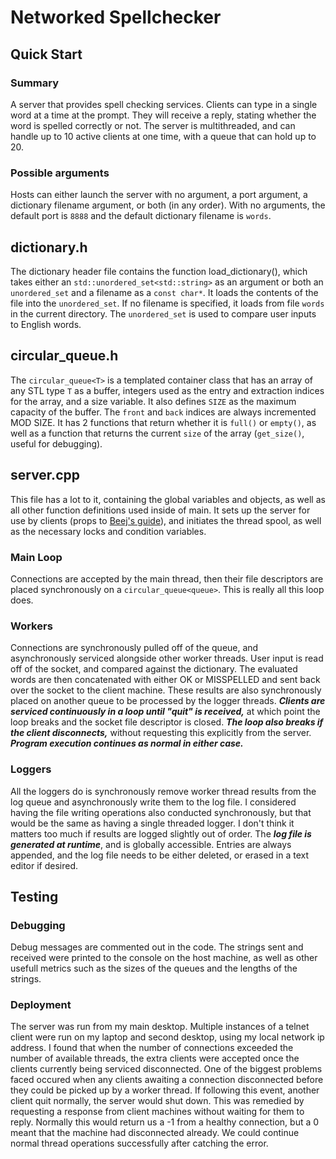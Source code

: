 # Networked Spellchecker

## Quick Start

### Summary

A server that provides spell checking services. Clients can type in a single word at a time at the prompt. They will receive a reply, stating whether the word is spelled correctly or not. The server is multithreaded, and can handle up to 10 active clients at one time, with a queue that can hold up to 20.

### Possible arguments

Hosts can either launch the server with no argument, a port argument, a dictionary filename argument, or both (in any order). With no arguments, the default port is `8888` and the default dictionary filename is `words`.

## dictionary.h

The dictionary header file contains the function load_dictionary(), which takes either an `std::unordered_set<std::string>` as an argument or both an `unordered_set` and a filename as a `const char*`. It loads the contents of the file into the `unordered_set`. If no filename is specified, it loads from file `words` in the current directory. The `unordered_set` is used to compare user inputs to English words.

## circular_queue.h

The `circular_queue<T>` is a templated container class that has an array of any STL type `T` as a buffer, integers used as the entry and extraction indices for the array, and a size variable. It also defines `SIZE` as the maximum capacity of the buffer. The `front` and `back` indices are always incremented MOD SIZE. It has 2 functions that return whether it is `full()` or `empty()`, as well as a function that returns the current `size` of the array (`get_size()`, useful for debugging).

## server.cpp

This file has a lot to it, containing the global variables and objects, as well as all other function definitions used inside of main. It sets up the server for use by clients (props to [Beej's guide](http://beej.us/guide/bgnet/ "link to guide")), and initiates the thread spool, as well as the necessary locks and condition variables.
    
### Main Loop

Connections are accepted by the main thread, then their file descriptors are placed synchronously on a `circular_queue<queue>`. This is really all this loop does.

### Workers

Connections are synchronously pulled off of the queue, and asynchronously serviced alongside other worker threads. User input is read off of the socket, and compared against the dictionary. The evaluated words are then concatenated with either OK or MISSPELLED and sent back over the socket to the client machine. These results are also synchronously placed on another queue to be processed by the logger threads. ***Clients are serviced continuously in a loop until "quit" is received,*** at which point the loop breaks and the socket file descriptor is closed. ***The loop also breaks if the client disconnects,*** without requesting this explicitly from the server. ***Program execution continues as normal in either case.***

### Loggers

All the loggers do is synchronously remove worker thread results from the log queue and asynchronously write them to the log file. I considered having the file writing operations also conducted synchronously, but that would be the same as having a single threaded logger. I don't think it matters too much if results are logged slightly out of order. The ***log file is generated at runtime***, and is globally accessible. Entries are always appended, and the log file needs to be either deleted, or erased in a text editor if desired.

## Testing

### Debugging

Debug messages are commented out in the code. The strings sent and received were printed to the console on the host machine, as well as other usefull metrics such as the sizes of the queues and the lengths of the strings.

### Deployment

The server was run from my main desktop. Multiple instances of a telnet client were run on my laptop and second desktop, using my local network ip address. I found that when the number of connections exceeded the number of available threads, the extra clients were accepted once the clients currently being serviced disconnected. One of the biggest problems faced occured when any clients awaiting a connection disconnected before they could be picked up by a worker thread. If following this event, another client quit normally, the server would shut down. This was remedied by requesting a response from client machines without waiting for them to reply. Normally this would return us a -1 from a healthy connection, but a 0 meant that the machine had disconnected already. We could continue normal thread operations successfully after catching the error.